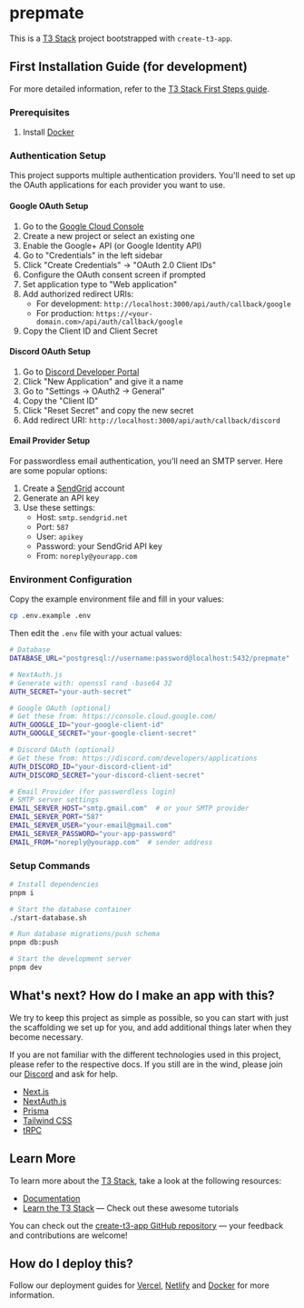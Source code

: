 # prepmate

This is a [T3 Stack](https://create.t3.gg/) project bootstrapped with `create-t3-app`.

## First Installation Guide (for development)

For more detailed information, refer to the [T3 Stack First Steps guide](https://create.t3.gg/en/usage/first-steps).

### Prerequisites

1. Install [Docker](https://docs.docker.com/get-docker/)

### Authentication Setup

This project supports multiple authentication providers. You'll need to set up the OAuth applications for each provider you want to use.

#### Google OAuth Setup

1. Go to the [Google Cloud Console](https://console.cloud.google.com/)
2. Create a new project or select an existing one
3. Enable the Google+ API (or Google Identity API)
4. Go to "Credentials" in the left sidebar
5. Click "Create Credentials" → "OAuth 2.0 Client IDs"
6. Configure the OAuth consent screen if prompted
7. Set application type to "Web application"
8. Add authorized redirect URIs:
   - For development: `http://localhost:3000/api/auth/callback/google`
   - For production: `https://<your-domain.com>/api/auth/callback/google`
9. Copy the Client ID and Client Secret

#### Discord OAuth Setup

1. Go to [Discord Developer Portal](https://discord.com/developers/applications)
2. Click "New Application" and give it a name
3. Go to "Settings → OAuth2 → General"
4. Copy the "Client ID"
5. Click "Reset Secret" and copy the new secret
6. Add redirect URI: `http://localhost:3000/api/auth/callback/discord`

#### Email Provider Setup

For passwordless email authentication, you'll need an SMTP server. Here are some popular options:

1. Create a [SendGrid](https://sendgrid.com/) account
2. Generate an API key
3. Use these settings:
   - Host: `smtp.sendgrid.net`
   - Port: `587`
   - User: `apikey`
   - Password: your SendGrid API key
   - From: `noreply@yourapp.com`

### Environment Configuration

Copy the example environment file and fill in your values:

```bash
cp .env.example .env
```

Then edit the `.env` file with your actual values:

```bash
# Database
DATABASE_URL="postgresql://username:password@localhost:5432/prepmate"

# NextAuth.js
# Generate with: openssl rand -base64 32
AUTH_SECRET="your-auth-secret"

# Google OAuth (optional)
# Get these from: https://console.cloud.google.com/
AUTH_GOOGLE_ID="your-google-client-id"
AUTH_GOOGLE_SECRET="your-google-client-secret"

# Discord OAuth (optional)
# Get these from: https://discord.com/developers/applications
AUTH_DISCORD_ID="your-discord-client-id"
AUTH_DISCORD_SECRET="your-discord-client-secret"

# Email Provider (for passwordless login)
# SMTP server settings
EMAIL_SERVER_HOST="smtp.gmail.com"  # or your SMTP provider
EMAIL_SERVER_PORT="587"
EMAIL_SERVER_USER="your-email@gmail.com"
EMAIL_SERVER_PASSWORD="your-app-password"
EMAIL_FROM="noreply@yourapp.com"  # sender address
```

### Setup Commands

```bash
# Install dependencies
pnpm i

# Start the database container
./start-database.sh

# Run database migrations/push schema
pnpm db:push

# Start the development server
pnpm dev
```

## What's next? How do I make an app with this?

We try to keep this project as simple as possible, so you can start with just the scaffolding we set up for you, and add additional things later when they become necessary.

If you are not familiar with the different technologies used in this project, please refer to the respective docs. If you still are in the wind, please join our [Discord](https://t3.gg/discord) and ask for help.

- [Next.js](https://nextjs.org)
- [NextAuth.js](https://next-auth.js.org)
- [Prisma](https://prisma.io)
- [Tailwind CSS](https://tailwindcss.com)
- [tRPC](https://trpc.io)

## Learn More

To learn more about the [T3 Stack](https://create.t3.gg/), take a look at the following resources:

- [Documentation](https://create.t3.gg/)
- [Learn the T3 Stack](https://create.t3.gg/en/faq#what-learning-resources-are-currently-available) — Check out these awesome tutorials

You can check out the [create-t3-app GitHub repository](https://github.com/t3-oss/create-t3-app) — your feedback and contributions are welcome!

## How do I deploy this?

Follow our deployment guides for [Vercel](https://create.t3.gg/en/deployment/vercel), [Netlify](https://create.t3.gg/en/deployment/netlify) and [Docker](https://create.t3.gg/en/deployment/docker) for more information.

